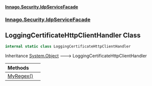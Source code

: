 #### [Innago\.Security\.IdpServiceFacade](../../../../index.md 'index')
### [Innago\.Security\.IdpServiceFacade](../index.md 'Innago\.Security\.IdpServiceFacade')

## LoggingCertificateHttpClientHandler Class

```csharp
internal static class LoggingCertificateHttpClientHandler
```

Inheritance [System\.Object](https://learn.microsoft.com/en-us/dotnet/api/system.object 'System\.Object') &#129106; LoggingCertificateHttpClientHandler

| Methods | |
| :--- | :--- |
| [MyRegex\(\)](MyRegex().md 'Innago\.Security\.IdpServiceFacade\.LoggingCertificateHttpClientHandler\.MyRegex\(\)') | |
